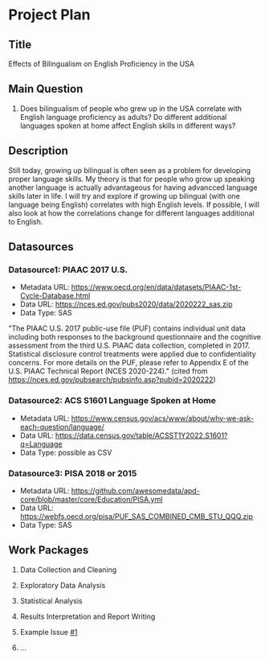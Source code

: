 # Project Plan

## Title
<!-- Give your project a short title. -->
Effects of Bilingualism on English Proficiency in the USA

## Main Question

<!-- Think about one main question you want to answer based on the data. -->
1. Does bilingualism of people who grew up in the USA correlate with English language proficiency as adults? Do different additional languages spoken at home affect English skills in different ways?

## Description

<!-- Describe your data science project in max. 200 words. Consider writing about why and how you attempt it. -->
Still today, growing up bilingual is often seen as a problem for developing proper language skills. My theory is that for people who grow up speaking another language is actually advantageous for having advancced language skills later in life. I will try and explore if growing up bilingual (with one language being English) correlates with high English levels. If possible, I will also look at how the correlations change for different languages additional to English.

## Datasources

<!-- Describe each datasources you plan to use in a section. Use the prefic "DatasourceX" where X is the id of the datasource. -->

### Datasource1: PIAAC 2017 U.S.
* Metadata URL: https://www.oecd.org/en/data/datasets/PIAAC-1st-Cycle-Database.html
* Data URL: https://nces.ed.gov/pubs2020/data/2020222_sas.zip
* Data Type: SAS

"The PIAAC U.S. 2017 public-use file (PUF) contains individual unit data including both responses to the background questionnaire and the cognitive assessment from the third U.S. PIAAC data collection, completed in 2017. Statistical disclosure control treatments were applied due to confidentiality concerns. For more details on the PUF, please refer to Appendix E of the U.S. PIAAC Technical Report (NCES 2020-224)." (cited from https://nces.ed.gov/pubsearch/pubsinfo.asp?pubid=2020222)

### Datasource2: ACS S1601 Language Spoken at Home 
* Metadata URL: https://www.census.gov/acs/www/about/why-we-ask-each-question/language/
* Data URL: https://data.census.gov/table/ACSST1Y2022.S1601?q=Language
* Data Type: possible as CSV

### Datasource3: PISA 2018 or 2015
* Metadata URL: https://github.com/awesomedata/apd-core/blob/master/core/Education/PISA.yml
* Data URL: https://webfs.oecd.org/pisa/PUF_SAS_COMBINED_CMB_STU_QQQ.zip
* Data Type: SAS

## Work Packages

<!-- List of work packages ordered sequentially, each pointing to an issue with more details. -->


1. Data Collection and Cleaning
2. Exploratory Data Analysis
3. Statistical Analysis
4. Results Interpretation and Report Writing

1. Example Issue [#1][i1]
2. ...

[i1]: https://github.com/jvalue/made-template/issues/1
